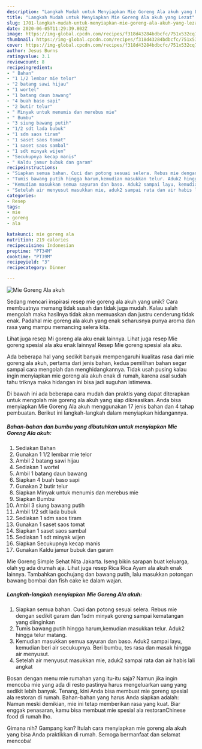```yaml
---
description: "Langkah Mudah untuk Menyiapkan Mie Goreng Ala akuh yang Lezat"
title: "Langkah Mudah untuk Menyiapkan Mie Goreng Ala akuh yang Lezat"
slug: 1701-langkah-mudah-untuk-menyiapkan-mie-goreng-ala-akuh-yang-lezat
date: 2020-06-05T11:29:39.802Z
image: https://img-global.cpcdn.com/recipes/f318d43284bdbcfc/751x532cq70/mie-goreng-ala-akuh-foto-resep-utama.jpg
thumbnail: https://img-global.cpcdn.com/recipes/f318d43284bdbcfc/751x532cq70/mie-goreng-ala-akuh-foto-resep-utama.jpg
cover: https://img-global.cpcdn.com/recipes/f318d43284bdbcfc/751x532cq70/mie-goreng-ala-akuh-foto-resep-utama.jpg
author: Jesus Burns
ratingvalue: 3.1
reviewcount: 8
recipeingredient:
- " Bahan"
- "1 1/2 lembar mie telor"
- "2 batang sawi hijau"
- "1 wortel"
- "1 batang daun bawang"
- "4 buah baso sapi"
- "2 butir telur"
- " Minyak untuk menumis dan merebus mie"
- " Bumbu"
- "3 siung bawang putih"
- "1/2 sdt lada bubuk"
- "1 sdm saos tiram"
- "1 saset saos tomat"
- "1 saset saos sambal"
- "1 sdt minyak wijen"
- "Secukupnya kecap manis"
- " Kaldu jamur bubuk dan garam"
recipeinstructions:
- "Siapkan semua bahan. Cuci dan potong sesuai selera. Rebus mie dengan sedikit garam dan 1sdm minyak goreng sampai kematangan yang diinginkan"
- "Tumis bawang putih hingga harum,kemudian masukkan telur. Aduk2 hingga telur matang."
- "Kemudian masukkan semua sayuran dan baso. Aduk2 sampai layu, kemudian beri air secukupnya. Beri bumbu, tes rasa dan masak hingga air menyusut."
- "Setelah air menyusut masukkan mie, aduk2 sampai rata dan air habis lali angkat"
categories:
- Resep
tags:
- mie
- goreng
- ala

katakunci: mie goreng ala 
nutrition: 219 calories
recipecuisine: Indonesian
preptime: "PT34M"
cooktime: "PT39M"
recipeyield: "3"
recipecategory: Dinner

---
```



![Mie Goreng Ala akuh](https://img-global.cpcdn.com/recipes/f318d43284bdbcfc/751x532cq70/mie-goreng-ala-akuh-foto-resep-utama.jpg)

Sedang mencari inspirasi resep mie goreng ala akuh yang unik? Cara membuatnya memang tidak susah dan tidak juga mudah. Kalau salah mengolah maka hasilnya tidak akan memuaskan dan justru cenderung tidak enak. Padahal mie goreng ala akuh yang enak seharusnya punya aroma dan rasa yang mampu memancing selera kita.

Lihat juga resep Mi goreng ala aku enak lainnya. Lihat juga resep Mie goreng spesial ala aku enak lainnya! Resep Mie goreng spesial ala aku.

Ada beberapa hal yang sedikit banyak mempengaruhi kualitas rasa dari mie goreng ala akuh, pertama dari jenis bahan, kedua pemilihan bahan segar sampai cara mengolah dan menghidangkannya. Tidak usah pusing kalau ingin menyiapkan mie goreng ala akuh enak di rumah, karena asal sudah tahu triknya maka hidangan ini bisa jadi suguhan istimewa.


Di bawah ini ada beberapa cara mudah dan praktis yang dapat diterapkan untuk mengolah mie goreng ala akuh yang siap dikreasikan. Anda bisa menyiapkan Mie Goreng Ala akuh menggunakan 17 jenis bahan dan 4 tahap pembuatan. Berikut ini langkah-langkah dalam menyiapkan hidangannya.

<!--inarticleads1-->

##### Bahan-bahan dan bumbu yang dibutuhkan untuk menyiapkan Mie Goreng Ala akuh:

1. Sediakan  Bahan
1. Gunakan 1 1/2 lembar mie telor
1. Ambil 2 batang sawi hijau
1. Sediakan 1 wortel
1. Ambil 1 batang daun bawang
1. Siapkan 4 buah baso sapi
1. Gunakan 2 butir telur
1. Siapkan  Minyak untuk menumis dan merebus mie
1. Siapkan  Bumbu
1. Ambil 3 siung bawang putih
1. Ambil 1/2 sdt lada bubuk
1. Sediakan 1 sdm saos tiram
1. Gunakan 1 saset saos tomat
1. Siapkan 1 saset saos sambal
1. Sediakan 1 sdt minyak wijen
1. Siapkan Secukupnya kecap manis
1. Gunakan  Kaldu jamur bubuk dan garam


Mie Goreng Simple Sehat Nita Jakarta. Iseng bikin sarapan buat keluarga, olah yg ada drumah aja. Lihat juga resep Rica Rica Ayam ala akuh enak lainnya. Tambahkan gochujang dan bawang putih, lalu masukkan potongan bawang bombai dan fish cake ke dalam wajan. 

<!--inarticleads2-->

##### Langkah-langkah menyiapkan Mie Goreng Ala akuh:

1. Siapkan semua bahan. Cuci dan potong sesuai selera. Rebus mie dengan sedikit garam dan 1sdm minyak goreng sampai kematangan yang diinginkan
1. Tumis bawang putih hingga harum,kemudian masukkan telur. Aduk2 hingga telur matang.
1. Kemudian masukkan semua sayuran dan baso. Aduk2 sampai layu, kemudian beri air secukupnya. Beri bumbu, tes rasa dan masak hingga air menyusut.
1. Setelah air menyusut masukkan mie, aduk2 sampai rata dan air habis lali angkat


Bosan dengan menu mie rumahan yang itu-itu saja? Namun jika ingin mencoba mie yang ada di resto pastinya harus mengeluarkan uang yang sedikit lebih banyak. Tenang, kini Anda bisa membuat mie goreng spesial ala restoran di rumah. Bahan-bahan yang harus Anda siapkan adalah: Namun meski demikian, mie ini tetap memberikan rasa yang kuat. Biar enggak penasaran, kamu bisa membuat mie spesial ala restoranChinese food di rumah lho. 

Gimana nih? Gampang kan? Itulah cara menyiapkan mie goreng ala akuh yang bisa Anda praktikkan di rumah. Semoga bermanfaat dan selamat mencoba!

